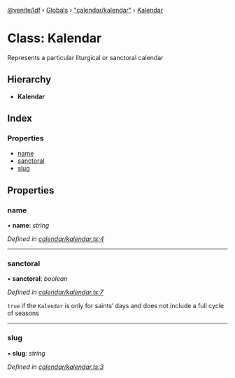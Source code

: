 [@venite/ldf](../README.md) › [Globals](../globals.md) › ["calendar/kalendar"](../modules/_calendar_kalendar_.md) › [Kalendar](_calendar_kalendar_.kalendar.md)

# Class: Kalendar

Represents a particular liturgical or sanctoral calendar

## Hierarchy

* **Kalendar**

## Index

### Properties

* [name](_calendar_kalendar_.kalendar.md#name)
* [sanctoral](_calendar_kalendar_.kalendar.md#sanctoral)
* [slug](_calendar_kalendar_.kalendar.md#slug)

## Properties

###  name

• **name**: *string*

*Defined in [calendar/kalendar.ts:4](https://github.com/gbj/venite/blob/e66b12e4/ldf/src/calendar/kalendar.ts#L4)*

___

###  sanctoral

• **sanctoral**: *boolean*

*Defined in [calendar/kalendar.ts:7](https://github.com/gbj/venite/blob/e66b12e4/ldf/src/calendar/kalendar.ts#L7)*

`true` if the `Kalendar` is only for saints’ days and does not include a full cycle of seasons

___

###  slug

• **slug**: *string*

*Defined in [calendar/kalendar.ts:3](https://github.com/gbj/venite/blob/e66b12e4/ldf/src/calendar/kalendar.ts#L3)*
